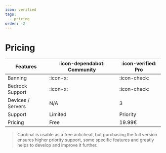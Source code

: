 ```yaml
---
icon: verified
tags:
  - pricing
order: -2
---
```


# Pricing

| Features          | :icon-dependabot: Community | :icon-verified: Pro |
|-------------------|-----------------------------|---------------------|
| Banning           | :icon-x:                    | :icon-check:        |
| Bedrock Support   | :icon-x:                    | :icon-check:        |
| Devices / Servers | N/A                         | 3                   |
| Support           | Limited                     | Priority            |
| Pricing           | Free                        | 19.99€              |

> Cardinal is usable as a free anticheat, but purchasing the full version ensures higher priority support, some specific
> features and greatly helps to develop and improve it further.